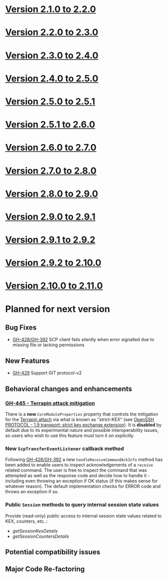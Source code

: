 # [Version 2.1.0 to 2.2.0](./docs/changes/2.2.0.md)

# [Version 2.2.0 to 2.3.0](./docs/changes/2.3.0.md)

# [Version 2.3.0 to 2.4.0](./docs/changes/2.4.0.md)

# [Version 2.4.0 to 2.5.0](./docs/changes/2.5.0.md)

# [Version 2.5.0 to 2.5.1](./docs/changes/2.5.1.md)

# [Version 2.5.1 to 2.6.0](./docs/changes/2.6.0.md)

# [Version 2.6.0 to 2.7.0](./docs/changes/2.7.0.md)

# [Version 2.7.0 to 2.8.0](./docs/changes/2.8.0.md)

# [Version 2.8.0 to 2.9.0](./docs/changes/2.9.0.md)

# [Version 2.9.0 to 2.9.1](./docs/changes/2.9.1.md)

# [Version 2.9.1 to 2.9.2](./docs/changes/2.9.2.md)

# [Version 2.9.2 to 2.10.0](./docs/changes/2.10.0.md)

# [Version 2.10.0 to 2.11.0](./docs/changes/2.11.0.md)

# Planned for next version

## Bug Fixes

* [GH-428/GH-392](https://github.com/apache/mina-sshd/issues/428) SCP client fails silently when error signalled due to missing file or lacking permissions

## New Features

* [GH-429](https://github.com/apache/mina-sshd/issues/429) Support GIT protocol-v2

## Behavioral changes and enhancements

### [GH-445 - Terrapin attack mitigation](https://github.com/apache/mina-sshd/issues/429)

There is a **new** `CoreModuleProperties` property that controls the mitigation for the [Terrapin attach](https://terrapin-attack.com/) via what is known as
"strict-KEX" (see [OpenSSH PROTOCOL - 1.9 transport: strict key exchange extension](https://github.com/openssh/openssh-portable/blob/master/PROTOCOL)).
It is **disabled** by default due to its experimental nature and possible interoperability issues, so users who wish to use this feature must turn it on *explicitly*.

### New `ScpTransferEventListener` callback method

Following [GH-428/GH-392](https://github.com/apache/mina-sshd/issues/428) a new `handleReceiveCommandAckInfo` method has been added to enable users to inspect
acknowledgements of a `receive` related command. The user is free to inspect the command that was attempted as well as the response code and decide how
to handle it - including even throwing an exception if OK status (if this makes sense for whatever reason). The default implementation checks for ERROR code and throws
an exception if so.

### Public `Session` methods to query internal session state values

Provide (read-only) public access to internal session state values related to KEX, counters, etc..:

* *getSessionKexDetails*
* *getSessionCountersDetails*

## Potential compatibility issues

## Major Code Re-factoring

